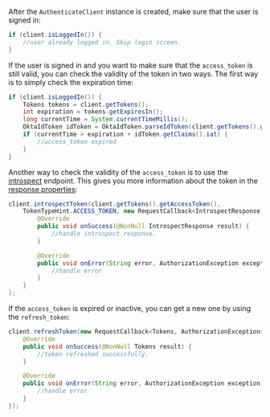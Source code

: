 After the `AuthenticateClient` instance is created, make sure that the user is signed in:

```java
if (client.isLoggedIn()) {
    //user already logged in. Skip login screen.
}
```

If the user is signed in and you want to make sure that the `access_token` is still valid, you can check the validity of the token in two ways. The first way is to simply check the expiration time:

```java
if (client.isLoggedIn()) {
    Tokens tokens = client.getTokens();
    int expiration = tokens.getExpiresIn();
    long currentTime = System.currentTimeMillis();
    OktaIdToken idToken = OktaIdToken.parseIdToken(client.getTokens().getIdToken());
    if (currentTime > expiration + idToken.getClaims().iat) {
        //access_token expired
    }
}
```

Another way to check the validity of the `access_token` is to use the [introspect](https://developer.okta.com/docs/reference/api/oidc/#introspect) endpoint. This gives you more information about the token in the [response properties](https://developer.okta.com/docs/reference/api/oidc/#response-properties-3):

```java
client.introspectToken(client.getTokens().getAccessToken(),
    TokenTypeHint.ACCESS_TOKEN, new RequestCallback<IntrospectResponse, AuthorizationException>() {
        @Override
        public void onSuccess(@NonNull IntrospectResponse result) {
            //handle introspect response.
        }

        @Override
        public void onError(String error, AuthorizationException exception) {
            //handle error
        }
    }
);
```

If the `access_token` is expired or inactive, you can get a new one by using the `refresh_token`:

```java
client.refreshToken(new RequestCallback<Tokens, AuthorizationException>() {
    @Override
    public void onSuccess(@NonNull Tokens result) {
        //token refreshed successfully.
    }

    @Override
    public void onError(String error, AuthorizationException exception) {
        //handle error
    }
});
```

